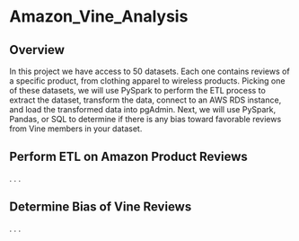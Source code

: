 # Amazon_Vine_Analysis
## Overview 
In this project we have access to 50 datasets. Each one contains reviews of a specific product, from clothing apparel to wireless products. Picking one of these datasets, we will use PySpark to perform the ETL process to extract the dataset, transform the data, connect to an AWS RDS instance, and load the transformed data into pgAdmin. Next, we will use PySpark, Pandas, or SQL to determine if there is any bias toward favorable reviews from Vine members in your dataset.
## Perform ETL on Amazon Product Reviews
.
.
.
## Determine Bias of Vine Reviews
.
.
.
